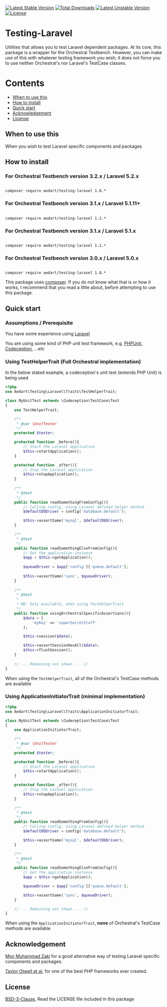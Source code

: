 [![Latest Stable Version](https://poser.pugx.org/aedart/testing-laravel/v/stable)](https://packagist.org/packages/aedart/testing-laravel)
[![Total Downloads](https://poser.pugx.org/aedart/testing-laravel/downloads)](https://packagist.org/packages/aedart/testing-laravel)
[![Latest Unstable Version](https://poser.pugx.org/aedart/testing-laravel/v/unstable)](https://packagist.org/packages/aedart/testing-laravel)
[![License](https://poser.pugx.org/aedart/testing-laravel/license)](https://packagist.org/packages/aedart/testing-laravel)

# Testing-Laravel

Utilities that allows you to test Laravel dependent packages. At its core, this package is a wrapper for the Orchestral Testbench.
However, you can make use of this with whatever testing framework you wish; it does not force you to use neither Orchestral's nor Laravel's TestCase classes.

# Contents

* [When to use this](#when-to-use-this)
* [How to install](#how-to-install)
* [Quick start](#quick-start)
* [Acknowledgement](#acknowledgement)
* [License](#license)

## When to use this

When you wish to test Laravel specific components and packages

## How to install

### For Orchestral Testbench version 3.2.x / Laravel 5.2.x

```console

composer require aedart/testing-laravel 1.6.*
```

### For Orchestral Testbench version 3.1.x / Laravel 5.1.11+

```console

composer require aedart/testing-laravel 1.2.*
```

### For Orchestral Testbench version 3.1.x / Laravel 5.1.x

```console

composer require aedart/testing-laravel 1.1.*
```

### For Orchestral Testbench version 3.0.x / Laravel 5.0.x

```console

composer require aedart/testing-laravel 1.0.*
```

This package uses [composer](https://getcomposer.org/). If you do not know what that is or how it works, I recommend that you read a little about, before attempting to use this package.

## Quick start

### Assumptions / Prerequisite

You have some experience using [Laravel](http://laravel.com/)

You are using some kind of PHP unit test framework, e.g. [PHPUnit](https://phpunit.de/), [Codeception](http://codeception.com/), ...etc

### Using TestHelperTrait (Full Orchestral implementation)

In the below stated example, a codeception's unit test (extends PHP Unit) is being used

```php
<?php
use Aedart\Testing\Laravel\Traits\TestHelperTrait;

class MyUnitTest extends \Codeception\TestCase\Test
{
    use TestHelperTrait;

    /**
     * @var \UnitTester
     */
    protected $tester;

    protected function _before(){
        // Start the Laravel application
        $this->startApplication();
    }

    protected function _after(){
        // Stop the Laravel application
        $this->stopApplication();
    }
    
    /**
     * @test
     */
    public function readSomethingFromConfig(){
        // Calling config, using Laravel defined helper method
        $defaultDbDriver = config('database.default');

        $this->assertSame('mysql', $defaultDbDriver);
    }

    /**
     * @test
     */
    public function readSomethingElseFromConfig(){
        // Get the application instance
        $app = $this->getApplication();
        
        $queueDriver = $app['config']['queue.default'];
        
        $this->assertSame('sync', $queueDriver);
    }
    
    /**
     * @test
     *
     * NB: Only available, when using TestHelperTrait
     */
    public function usingOrchestralSpecificAssertions(){
        $data = [
            'myKey' => 'superSecretStuff'
        ];

        $this->session($data);

        $this->assertSessionHasAll($data);
        $this->flushSession();
    }
    
    // ... Remaining not shown ... //
}
```

When using the `TestHelperTrait`, all of the Orchestral's TestCase methods are available

### Using ApplicationInitiatorTrait (minimal implementation)

```php
<?php
use Aedart\Testing\Laravel\Traits\ApplicationInitiatorTrait;

class MyUnitTest extends \Codeception\TestCase\Test
{
    use ApplicationInitiatorTrait;

    /**
     * @var \UnitTester
     */
    protected $tester;

    protected function _before(){
        // Start the Laravel application
        $this->startApplication();
    }

    protected function _after(){
        // Stop the Laravel application
        $this->stopApplication();
    }

    /**
     * @test
     */
    public function readSomethingFromConfig(){
        // Calling config, using Laravel defined helper method
        $defaultDbDriver = config('database.default');

        $this->assertSame('mysql', $defaultDbDriver);
    }

    /**
     * @test
     */
    public function readSomethingElseFromConfig(){
        // Get the application instance
        $app = $this->getApplication();

        $queueDriver = $app['config']['queue.default'];

        $this->assertSame('sync', $queueDriver);
    }

    // ... Remaining not shown ... //
}
```

When using the `ApplicationInitiatorTrait`, __none__ of Orchestral's TestCase methods are available

## Acknowledgement

[Mior Muhammad Zaki](https://github.com/orchestral/testbench) for a good alternative way of testing Laravel specific components and packages. 

[Taylor Otwell et al.](http://laravel.com/) for one of the best PHP frameworks ever created.

## License

[BSD-3-Clause](http://spdx.org/licenses/BSD-3-Clause), Read the LICENSE file included in this package